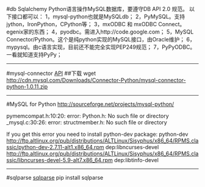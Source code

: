 #db
Sqlalchemy 
Python语言操作MySQL数据库，要遵守DB API 2.0 规范。
以下接口都可以：
1，mysql-python也就是MySQLdb；
2，PyMySQL。支持jython，IronPython，CPython等；
3，mxODBC 和 mxODBC Connect。egenix家的东西；
4，pyodbc。需进入http://code.google.com；
5，MySQL Connector/Python。这个是纯python实现的MySQL接口，由Oracle维护；
6，mypysql。由c语言实现，目前还不能完全实现PEP249规范；
7，PyPyODBC。一看就知道支持PyPy；

---
#mysql-connector
[API](http://dev.mysql.com/doc/connector-python/en/connector-python-reference.html)
##下载
wget http://cdn.mysql.com/Downloads/Connector-Python/mysql-connector-python-1.0.11.zip

---
#MySQL for Python
http://sourceforge.net/projects/mysql-python/

pymemcompat.h:10:20: error: Python.h: No such file or directory
_mysql.c:30:26: error: structmember.h: No such file or directory

If you get this error you need to install python-dev package:
python-dev
http://ftp.altlinux.org/pub/distributions/ALTLinux/Sisyphus/x86_64/RPMS.classic/python-dev-2.7.11-alt1.x86_64.rpm
dep:libncurses-devel
http://ftp.altlinux.org/pub/distributions/ALTLinux/Sisyphus/x86_64/RPMS.classic/libncurses-devel-5.9-alt7.x86_64.rpm
    dep:libtinfo-devel


---
#sqlparse
[sqlparse](http://sqlparse.readthedocs.org/en/latest/intro/#getting-started)
pip install sqlparse


